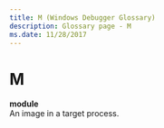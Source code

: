 ```yaml
---
title: M (Windows Debugger Glossary)
description: Glossary page - M
ms.date: 11/28/2017
---
```


# M


<span id="module"></span><span id="MODULE"></span>**module**  
An image in a target process.

 

 